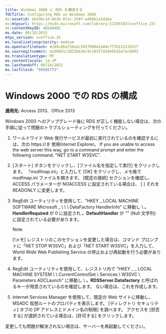 ```yaml
---
title: Windows 2000 に RDS を構成する
TOCTitle: Configuring RDS on Windows 2000
ms:assetid: eb2d4c1d-8b3b-07ac-258f-edb0b1a3daba
ms:mtpsurl: https://msdn.microsoft.com/library/JJ250193(v=office.15)
ms:contentKeyID: 48548482
ms.date: 09/18/2015
mtps_version: v=office.15
ms.localizationpriority: medium
ms.openlocfilehash: 4c69cdbaf30a2c592790942a04c777b11512631f
ms.sourcegitcommit: a1d9041c20256616c9c183f7d1049142a7ac6991
ms.translationtype: MT
ms.contentlocale: ja-JP
ms.lasthandoff: 09/24/2021
ms.locfileid: "59565773"
---
```

# <a name="configuring-rds-on-windows-2000"></a>Windows 2000 での RDS の構成


**適用先:** Access 2013、Office 2013

Windows 2000 へのアップグレード後に RDS が正しく機能しない場合は、次の手順に従って問題のトラブルシューティングを行ってください。

1.  ワールドワイド Web 発行サービスが最初に実行されているのを確認するには、次の https://*を* 使用Internet Explorer。 If you are unable to access the web server this way, go to a command prompt and enter the following command, "NET START W3SVC".

2.  [スタート] ボタンをクリックし、[ファイル名を指定して実行] をクリックします。 「msdfmap.ini」と入力して [OK] をクリックし、メモ帳で msdfmap.ini ファイルを開きます。 [既定の接続] セクションを確認し、ACCESS パラメーターが NOACCESS に設定されている場合は、 \[ \] それを READONLY に変更します。

3.  RegEdit ユーティリティを使用して、"HKEY \_ LOCAL MACHINE SOFTWARE Microsoft \_ \\ \\ \\ DataFactory HandlerInfo" に移動し \\ **、HandlerRequired** が 0 に設定され **、DefaultHandler** が "" (Null 文字列) に設定されている必要があります。
    
    > [!NOTE]
    > [!メモ] レジストリのこのセクションを変更した場合は、コマンド プロンプトに「NET STOP W3SVC」および「NET START W3SVC」を入力して、World Wide Web Publishing Service の停止および再起動を行う必要があります。

4.  RegEdit ユーティリティを使用して、レジストリ内で "HKEY \_ \_ LOCAL MACHINE SYSTEM \\ \\ CurrentControlSet \\ Services \\ W3SVC \\ Parameters ADCLaunch" に移動し \\ **、RDSServer.Datafactory** と呼ばれるキーが用意されているのを確認します。 ない場合は、これを作成します。

5.  Internet Services Manager を使用して、既定の Web サイトに移動し、MSADC 仮想ルートのプロパティを表示します。 [ディレクトリ セキュリティ] タブの [IP アドレスとドメイン名の制限] を調べます。 アクセスを [拒否する] が選択されている場合は、[許可する] をクリックします。

変更しても問題が解決されない場合は、サーバーを再起動してください。

